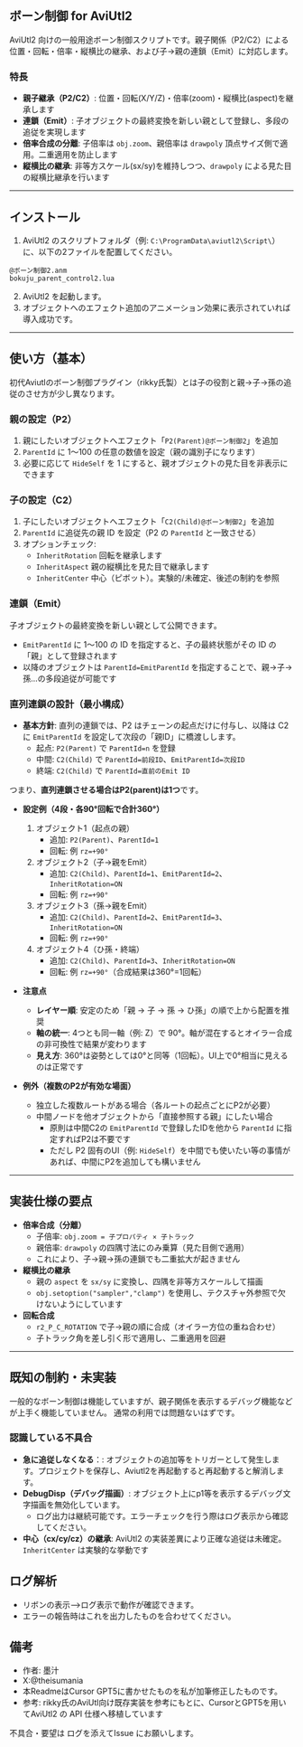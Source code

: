 ## ボーン制御 for AviUtl2

AviUtl2 向けの一般用途ボーン制御スクリプトです。親子関係（P2/C2）による位置・回転・倍率・縦横比の継承、および子→親の連鎖（Emit）に対応します。

### 特長
- **親子継承（P2/C2）**: 位置・回転(X/Y/Z)・倍率(zoom)・縦横比(aspect)を継承します
- **連鎖（Emit）**: 子オブジェクトの最終変換を新しい親として登録し、多段の追従を実現します
- **倍率合成の分離**: 子倍率は `obj.zoom`、親倍率は `drawpoly` 頂点サイズ側で適用。二重適用を防止します
- **縦横比の継承**: 非等方スケール(sx/sy)を維持しつつ、`drawpoly` による見た目の縦横比継承を行います

---

## インストール
1) AviUtl2 のスクリプトフォルダ（例: `C:\ProgramData\aviutl2\Script\`）に、以下の2ファイルを配置してください。
```
@ボーン制御2.anm
bokuju_parent_control2.lua
```
2) AviUtl2 を起動します。
3) オブジェクトへのエフェクト追加のアニメーション効果に表示されていれば導入成功です。

---

## 使い方（基本）
初代Aviutlのボーン制御プラグイン（rikky氏製）とは子の役割と親→子→孫の追従のさせ方が少し異なります。


### 親の設定（P2）
1) 親にしたいオブジェクトへエフェクト「`P2(Parent)@ボーン制御2`」を追加
2) `ParentId` に 1〜100 の任意の数値を設定（親の識別子になります）
3) 必要に応じて `HideSelf` を 1 にすると、親オブジェクトの見た目を非表示にできます

### 子の設定（C2）
1) 子にしたいオブジェクトへエフェクト「`C2(Child)@ボーン制御2`」を追加
2) `ParentId` に追従先の親 ID を設定（P2 の `ParentId` と一致させる）
3) オプションチェック:
   - `InheritRotation` 回転を継承します
   - `InheritAspect` 親の縦横比を見た目で継承します
   - `InheritCenter` 中心（ピボット）。実験的/未確定、後述の制約を参照

### 連鎖（Emit）
子オブジェクトの最終変換を新しい親として公開できます。
- `EmitParentId` に 1〜100 の ID を指定すると、子の最終状態がその ID の「親」として登録されます
- 以降のオブジェクトは `ParentId=EmitParentId` を指定することで、親→子→孫…の多段追従が可能です

### 直列連鎖の設計（最小構成）
- **基本方針**: 直列の連鎖では、P2 はチェーンの起点だけに付与し、以降は C2 に `EmitParentId` を設定して次段の「親ID」に橋渡しします。
  - 起点: `P2(Parent)` で `ParentId=n` を登録
  - 中間: `C2(Child)` で `ParentId=前段ID`、`EmitParentId=次段ID`
  - 終端: `C2(Child)` で `ParentId=直前のEmit ID`
 
つまり、**直列連鎖させる場合はP2(parent)は1つ**です。

- **設定例（4段・各90°回転で合計360°）**
  1) オブジェクト1（起点の親）
     - 追加: `P2(Parent)`、`ParentId=1`
     - 回転: 例 `rz=+90°`
  2) オブジェクト2（子→親をEmit）
     - 追加: `C2(Child)`、`ParentId=1`、`EmitParentId=2`、`InheritRotation=ON`
     - 回転: 例 `rz=+90°`
  3) オブジェクト3（孫→親をEmit）
     - 追加: `C2(Child)`、`ParentId=2`、`EmitParentId=3`、`InheritRotation=ON`
     - 回転: 例 `rz=+90°`
  4) オブジェクト4（ひ孫・終端）
     - 追加: `C2(Child)`、`ParentId=3`、`InheritRotation=ON`
     - 回転: 例 `rz=+90°`（合成結果は360°=1回転）

- **注意点**
  - **レイヤー順**: 安定のため「親 → 子 → 孫 → ひ孫」の順で上から配置を推奨
  - **軸の統一**: 4つとも同一軸（例: Z）で 90°。軸が混在するとオイラー合成の非可換性で結果が変わります
  - **見え方**: 360°は姿勢としては0°と同等（1回転）。UI上で0°相当に見えるのは正常です

- **例外（複数のP2が有効な場面）**
  - 独立した複数ルートがある場合（各ルートの起点ごとにP2が必要）
  - 中間ノードを他オブジェクトから「直接参照する親」にしたい場合
    - 原則は中間C2の `EmitParentId` で登録したIDを他から `ParentId` に指定すればP2は不要です
    - ただし P2 固有のUI（例: `HideSelf`）を中間でも使いたい等の事情があれば、中間にP2を追加しても構いません
---

## 実装仕様の要点
- **倍率合成（分離）**
  - 子倍率: `obj.zoom = 子プロパティ × 子トラック`
  - 親倍率: `drawpoly` の四隅寸法にのみ乗算（見た目側で適用）
  - これにより、子→親→孫の連鎖でも二重拡大が起きません
- **縦横比の継承**
  - 親の `aspect` を `sx/sy` に変換し、四隅を非等方スケールして描画
  - `obj.setoption("sampler","clamp")` を使用し、テクスチャ外参照で欠けないようにしています
- **回転合成**
  - `r2_P_C_ROTATION` で子→親の順に合成（オイラー方位の重ね合わせ）
  - 子トラック角を差し引く形で適用し、二重適用を回避

---

## 既知の制約・未実装
一般的なボーン制御は機能していますが、親子関係を表示するデバッグ機能などが上手く機能していません。
通常の利用では問題ないはずです。

### 認識している不具合
- **急に追従しなくなる**：: オブジェクトの追加等をトリガーとして発生します。プロジェクトを保存し、Aviutl2を再起動すると再起動すると解消します。
- **DebugDisp（デバッグ描画）**: オブジェクト上にp1等を表示するデバッグ文字描画を無効化しています。
  - ログ出力は継続可能です。エラーチェックを行う際はログ表示から確認してください。
- **中心（cx/cy/cz）の継承**: AviUtl2 の実装差異により正確な追従は未確定。`InheritCenter` は実験的な挙動です


## ログ解析
- リボンの表示-->ログ表示で動作が確認できます。
- エラーの報告時はこれを出力したものを合わせてください。


## 備考
- 作者: 墨汁
- X:@theisumania
- 本ReadmeはCursor GPT5に書かせたものを私が加筆修正したものです。
- 参考: rikky氏のAviUtl向け既存実装を参考にもとに、CursorとGPT5を用いてAviUtl2 の API 仕様へ移植しています

不具合・要望は ログを添えてIssue にお願いします。


